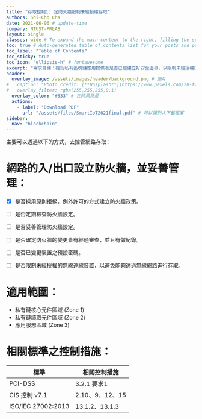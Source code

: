```yaml
---
title: "存取控制1: 定防火牆限制未經授權存取"
authors: Shi-Cho Cha
date: 2021-06-06 # update-time
company: NTUST-PRLAB
layout: single
classes: wide # To expand the main content to the right, filling the space of what is normally occupied by the table of contents.
toc: true # Auto-generated table of contents list for your posts and pages
toc_label: "Table of Contents"
toc_sticky: true
toc_icon: "ellipsis-h" # fontawesome
excerpt: "需求目標：確認私有區塊鏈應用提供者是否已經建立好安全邊界，以限制未經授權的實體或邏輯存取，並進一步透過安全邊界的設定而釐清檢查範圍。" 
header:
  overlay_image: /assets/images/header/background.png # 圖片
#   caption: "Photo credit: [**Unsplash**](https://www.pexels.com/zh-tw/search/earth/)" # 可以表示圖片來源
#   overlay_filter: rgba(255,255,255,0.1)
  overlay_color: "#333" # 在純黑背景
  actions:
    - label: "Download PDF"
      url: "/assets/files/SmartIoT2021final.pdf" # 可以讓別人下載檔案
sidebar:
  nav: "blockchain"
---
```

<script src="{{ base.url | prepend: site.url }}/assets/checkbox.js"></script>
主要可以透過以下的方式，去控管網路存取：

# 網路的入/出口設立防火牆，並妥善管理：
- [X] 是否採用原則拒絕，例外許可的方式建立防火牆政策。
- [ ] 是否定期檢查防火牆設定。
- [ ] 是否妥善管理防火牆設定。
- [ ] 是否確定防火牆的變更皆有經過審查，並且有做紀錄。
- [ ] 是否已變更裝置之預設密碼。
- [ ] 是否限制未經授權的無線連線裝置，以避免能夠透過無線網路進行存取。


# 適用範圍：
- 私有鏈核心元件區域 (Zone 1)
- 私有鏈讀取元件區域 (Zone 2)
- 應用服務區域 (Zone 3)

# 相關標準之控制措施：

|        標準        |  相關控制措施   |
| ---------------- | ------------- |
|      PCI-DSS       |   3.2.1	要求1   |
|   CIS 控制 v7.1    | 2.10、9、12、15 |
| ISO/IEC 27002:2013 | 13.1.2、13.1.3  |
